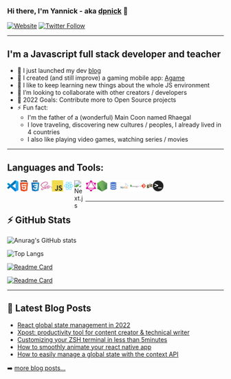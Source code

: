 ### Hi there, I'm Yannick - aka [dpnick][twitter] 👋

[![Website](https://img.shields.io/website?label=code-with-yannick.com&style=social&url=https%3A%2F%2Fcode-with-yannick.com)](https://code-with-yannick.com)
[![Twitter Follow](https://img.shields.io/twitter/follow/dpnick_?style=social)](https://twitter.com/intent/follow?original_referer=https://github.com/dpnick_&screen_name=dpnick_)

---

## I'm a Javascript full stack developer and teacher

- 🔭 I just launched my dev [blog][website]
- 👾 I created (and still improve) a gaming mobile app: [Agame][agame]
- 🌱 I like to keep learning new things about the whole JS environment
- 👯 I’m looking to collaborate with other creators / developers
- 🥅 2022 Goals: Contribute more to Open Source projects
- ⚡ Fun fact:
  - I'm the father of a (wonderful) Main Coon named Rhaegal
  - I love traveling, discovering new cultures / peoples, I already lived in 4 countries
  - I also like playing video games, watching series / movies

---

## Languages and Tools:

<img align="left" alt="Visual Studio Code" width="26px" src="https://raw.githubusercontent.com/github/explore/80688e429a7d4ef2fca1e82350fe8e3517d3494d/topics/visual-studio-code/visual-studio-code.png" />
<img align="left" alt="HTML5" width="26px" src="https://raw.githubusercontent.com/github/explore/80688e429a7d4ef2fca1e82350fe8e3517d3494d/topics/html/html.png" />
<img align="left" alt="CSS3" width="26px" src="https://raw.githubusercontent.com/github/explore/80688e429a7d4ef2fca1e82350fe8e3517d3494d/topics/css/css.png" />
<img align="left" alt="Sass" width="26px" src="https://raw.githubusercontent.com/github/explore/80688e429a7d4ef2fca1e82350fe8e3517d3494d/topics/sass/sass.png" />
<img align="left" alt="JavaScript" width="26px" src="https://raw.githubusercontent.com/github/explore/80688e429a7d4ef2fca1e82350fe8e3517d3494d/topics/javascript/javascript.png" />
<img align="left" alt="React" width="26px" src="https://raw.githubusercontent.com/github/explore/80688e429a7d4ef2fca1e82350fe8e3517d3494d/topics/react/react.png" />
<img align="left" alt="Next.js" width="26px" src="https://camo.githubusercontent.com/92ec9eb7eeab7db4f5919e3205918918c42e6772562afb4112a2909c1aaaa875/68747470733a2f2f6173736574732e76657263656c2e636f6d2f696d6167652f75706c6f61642f76313630373535343338352f7265706f7369746f726965732f6e6578742d6a732f6e6578742d6c6f676f2e706e67" />
<img align="left" alt="GraphQL" width="26px" src="https://raw.githubusercontent.com/github/explore/80688e429a7d4ef2fca1e82350fe8e3517d3494d/topics/graphql/graphql.png" />
<img align="left" alt="Node.js" width="26px" src="https://raw.githubusercontent.com/github/explore/80688e429a7d4ef2fca1e82350fe8e3517d3494d/topics/nodejs/nodejs.png" />
<img align="left" alt="SQL" width="26px" src="https://raw.githubusercontent.com/github/explore/80688e429a7d4ef2fca1e82350fe8e3517d3494d/topics/sql/sql.png" />
<img align="left" alt="MySQL" width="26px" src="https://raw.githubusercontent.com/github/explore/80688e429a7d4ef2fca1e82350fe8e3517d3494d/topics/mysql/mysql.png" />
<img align="left" alt="MongoDB" width="26px" src="https://raw.githubusercontent.com/github/explore/80688e429a7d4ef2fca1e82350fe8e3517d3494d/topics/mongodb/mongodb.png" />
<img align="left" alt="Git" width="26px" src="https://raw.githubusercontent.com/github/explore/80688e429a7d4ef2fca1e82350fe8e3517d3494d/topics/git/git.png" />
<img align="left" alt="Terminal" width="26px" src="https://raw.githubusercontent.com/github/explore/80688e429a7d4ef2fca1e82350fe8e3517d3494d/topics/terminal/terminal.png" />

<br/>
<br/>

---

## ⚡️ GitHub Stats

![Anurag's GitHub stats](https://github-readme-stats.vercel.app/api?username=dpnick&show_icons=true&count_private=true&theme=radical)

![Top Langs](https://github-readme-stats.vercel.app/api/top-langs/?username=dpnick&theme=radical)

[![Readme Card](https://github-readme-stats.vercel.app/api/pin/?username=dpnick&repo=react-native-note-tutorial&theme=radical&show_owner=true)](https://github.com/dpnick/react-native-note-tutorial)

[![Readme Card](https://github-readme-stats.vercel.app/api/pin/?username=dpnick&repo=react-native-starter&theme=radical&show_owner=true)](https://github.com/dpnick/react-native-starter)

---

## 📕 Latest Blog Posts

<!-- BLOG-POST-LIST:START -->
- [React global state management in 2022](https://code-with-yannick.com/react-global-state-management-in-2022)
- [Xpost: productivity tool for content creator &amp; technical writer](https://code-with-yannick.com/xpost-productivity-tool)
- [Customizing your ZSH terminal in less than 5minutes](https://code-with-yannick.com/customizing-your-zsh-terminal-in-less-than-5minutes)
- [How to smoothly animate your react native app](https://code-with-yannick.com/how-to-animate-react-native-app)
- [How to easily manage a global state with the context API](https://code-with-yannick.com/how-to-manage-global-state-with-context)
<!-- BLOG-POST-LIST:END -->

➡️ [more blog posts...](https://code-with-yannick.com)

[website]: https://code-with-yannick.com
[twitter]: https://twitter.com/dpnick_
[agame]: https://agame.shop
